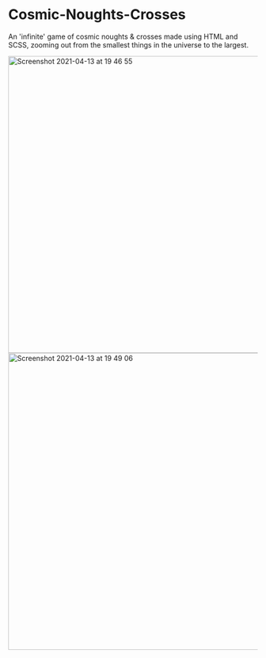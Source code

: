 
# Cosmic-Noughts-Crosses
An 'infinite' game of cosmic noughts & crosses made using HTML and SCSS, zooming out from the smallest things in the universe to the largest.

<img width="600" alt="Screenshot 2021-04-13 at 19 46 55" src="https://user-images.githubusercontent.com/77169410/114607755-d1918580-9c94-11eb-860d-ce4bea2afb38.png">

<img width="600" alt="Screenshot 2021-04-13 at 19 49 06" src="https://user-images.githubusercontent.com/77169410/114607764-d35b4900-9c94-11eb-9cd2-ca82e685e716.png">
